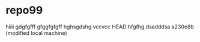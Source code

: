 # repo99
hiiii
gdgfgfff
gfggfgfgff
hghsgdshg
vccvcc
HEAD
hfgfhg
dsadddsa
 a230e8b (modified local machine)

